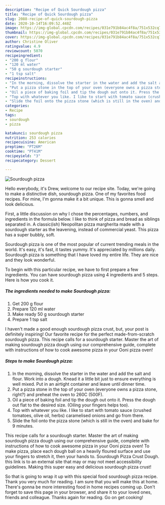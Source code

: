 ```yaml
---
description: "Recipe of Quick Sourdough pizza"
title: "Recipe of Quick Sourdough pizza"
slug: 2088-recipe-of-quick-sourdough-pizza
date: 2020-10-14T16:09:52.448Z
image: https://img-global.cpcdn.com/recipes/031e791b84ac4f8a/751x532cq70/sourdough-pizza-recipe-main-photo.jpg
thumbnail: https://img-global.cpcdn.com/recipes/031e791b84ac4f8a/751x532cq70/sourdough-pizza-recipe-main-photo.jpg
cover: https://img-global.cpcdn.com/recipes/031e791b84ac4f8a/751x532cq70/sourdough-pizza-recipe-main-photo.jpg
author: Christine Oliver
ratingvalue: 4.9
reviewcount: 5070
recipeingredient:
- "200 g flour"
- "120 ml water"
- "50 g sourdough starter"
- "1 tsp salt"
recipeinstructions:
- "In the morning, dissolve the starter in the water and add the salt and flour. Work into a dough. Knead it a little bit just to ensure everything is well mixed. Put in an airtight container and leave until dinner time."
- "Put a pizza stone in the top of your oven (everyone owns a pizza stone, right?) and preheat the oven to 260C (500F)."
- "Oil a piece of baking foil and tip the dough out onto it. Press the dough out flat to the desired size. (Oiling your fingers helps too)."
- "Top with whatever you like. I like to start with tomato sauce (crushed tomatoes, olive oil, herbs) caramelised onions and go from there."
- "Slide the foil onto the pizza stone (which is still in the oven) and bake for 9 minutes."
categories:
- Recipe
tags:
- sourdough
- pizza

katakunci: sourdough pizza 
nutrition: 253 calories
recipecuisine: American
preptime: "PT26M"
cooktime: "PT41M"
recipeyield: "3"
recipecategory: Dessert

---
```



![Sourdough pizza](https://img-global.cpcdn.com/recipes/031e791b84ac4f8a/751x532cq70/sourdough-pizza-recipe-main-photo.jpg)

Hello everybody, it's Drew, welcome to our recipe site. Today, we're going to make a distinctive dish, sourdough pizza. One of my favorites food recipes. For mine, I'm gonna make it a bit unique. This is gonna smell and look delicious.

First, a little discussion on why I chose the percentages, numbers, and ingredients in the formula below. I like to think of pizza and bread as siblings separated in. A classic(ish) Neopolitan pizza margherita made with a sourdough starter as the leavening, instead of commercial yeast. This pizza has a super bubbly, soft.

Sourdough pizza is one of the most popular of current trending meals in the world. It's easy, it's fast, it tastes yummy. It's appreciated by millions daily. Sourdough pizza is something that I have loved my entire life. They are nice and they look wonderful.


To begin with this particular recipe, we have to first prepare a few ingredients. You can have sourdough pizza using 4 ingredients and 5 steps. Here is how you cook it.

<!--inarticleads1-->

##### The ingredients needed to make Sourdough pizza:

1. Get 200 g flour
1. Prepare 120 ml water
1. Make ready 50 g sourdough starter
1. Prepare 1 tsp salt


I haven&#39;t made a good enough sourdough pizza crust, but, your post is definitely inspiring! Our favorite recipe for the perfect made-from-scratch sourdough pizza. This recipe calls for a sourdough starter. Master the art of making sourdough pizza dough using our comprehensive guide, complete with instructions of how to cook awesome pizza in your Ooni pizza oven! 

<!--inarticleads2-->

##### Steps to make Sourdough pizza:

1. In the morning, dissolve the starter in the water and add the salt and flour. Work into a dough. Knead it a little bit just to ensure everything is well mixed. Put in an airtight container and leave until dinner time.
1. Put a pizza stone in the top of your oven (everyone owns a pizza stone, right?) and preheat the oven to 260C (500F).
1. Oil a piece of baking foil and tip the dough out onto it. Press the dough out flat to the desired size. (Oiling your fingers helps too).
1. Top with whatever you like. I like to start with tomato sauce (crushed tomatoes, olive oil, herbs) caramelised onions and go from there.
1. Slide the foil onto the pizza stone (which is still in the oven) and bake for 9 minutes.


This recipe calls for a sourdough starter. Master the art of making sourdough pizza dough using our comprehensive guide, complete with instructions of how to cook awesome pizza in your Ooni pizza oven! To make pizza, place each dough ball on a heavily floured surface and use your fingers to stretch it, then your hands to. Sourdough Pizza Crust Dough. this link is to an external site that may or may not meet accessibility guidelines. Making this super easy and delicious sourdough pizza crust! 

So that is going to wrap it up with this special food sourdough pizza recipe. Thank you very much for reading. I am sure that you will make this at home. There's gonna be more interesting food in home recipes coming up. Don't forget to save this page in your browser, and share it to your loved ones, friends and colleague. Thanks again for reading. Go on get cooking!
